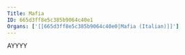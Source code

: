 ```yaml
---
Title: Mafia
ID: 665d3ff8e5c385b9064c40e1
Organs: ['[[665d3ff8e5c385b9064c40e0|Mafia (Italian)]]']
---
```


AYYYY